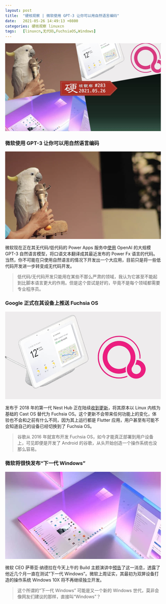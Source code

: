 ```yaml
---
layout: post
title:	"硬核观察 | 微软使用 GPT-3 让你可以用自然语言编码"
date:	2021-05-26 14:49:13 +0800 
categories:	硬核观察 linuxcn 
tags:	[linuxcn,无代码,FuchsiaOS,Windows]
---
```



![](/Asserts/Images/album/202105/26/144721nh1oof83x1t3ox49.jpg)


### 微软使用 GPT-3 让你可以用自然语言编码


![](/Asserts/Images/album/202105/26/144753sf6m6zd2mm322y22.jpg)


微软现在正在其无代码/低代码的 Power Apps 服务中[使用](https://techcrunch.com/2021/05/25/microsoft-uses-gpt-3-to-let-you-code-in-natural-language/) OpenAI 的大规模 GPT-3 自然语言模型，将口语文本翻译成其最近发布的 Power Fx 语言的代码。当然，你不可能在只使用自然语言的情况下开发出一个大应用，目前只是将一些低代码开发进一步转变成无代码开发。



> 
> 低代码/无代码开发只能用在某些不那么严肃的领域，我认为它甚至不能起到比脚本语言更大的作用。但是这个尝试是好的，毕竟不是每个领域都需要专业程序员。
> 
> 
> 


### Google 正式在其设备上推送 Fuchsia OS


![](/Asserts/Images/album/202105/26/144848mbrnrruicklbbudn.jpg)


发布于 2018 年的第一代 Nest Hub 正在陆续[收到更新](https://9to5google.com/2021/05/25/google-releases-fuchsia-os-nest-hub/)，将其原本以 Linux 内核为基础的 Cast OS 替代为 Fuchsia OS。这个更新不会带来任何功能上的变化，体验也不会和之前有什么不同，因为其上运行都是 Flutter 应用，用户甚至有可能不会知道自己的设备已经切换到了 Fuchsia OS。



> 
> 谷歌从 2016 年就宣布开发 Fuchsia OS，如今才能真正部署到用户设备上，可见即便是开发了 Android 的谷歌，从头开始创造一个操作系统也没那么容易。
> 
> 
> 


### 微软将很快发布“下一代 Windows”


![](/Asserts/Images/album/202105/26/144806si7xxif7rrki3oyw.jpg)


微软 CEO 萨蒂亚·纳德拉在今天上午的 Build 主题演讲中[预告](https://www.windowscentral.com/satya-nadella-teases-big-updates-coming-soon-windows-build-2021)了这一消息，透露了他近几个月一直在测试“下一代 Windows”。微软上周证实，其最初为双屏设备打造的操作系统 Windows 10X 将不再继续独立开发。



> 
> 这个所谓的“下一代 Windows” 可能是又一个新的 Windows 世代，莫非会像网友们建议的那样，直接叫“Windows”？
> 
> 
>
